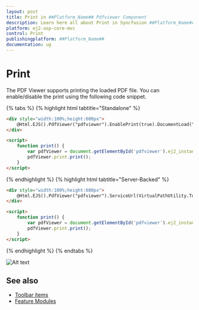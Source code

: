 ```yaml
---
layout: post
title: Print in ##Platform_Name## Pdfviewer Component
description: Learn here all about Print in Syncfusion ##Platform_Name## Pdfviewer component of Syncfusion Essential JS 2 and more.
platform: ej2-asp-core-mvc
control: Print
publishingplatform: ##Platform_Name##
documentation: ug
---
```


# Print

The PDF Viewer supports printing the loaded PDF file. You can enable/disable the print using the following code snippet.

{% tabs %}
{% highlight html tabtitle="Standalone" %}
```html
<div style="width:100%;height:600px">
    @Html.EJS().PdfViewer("pdfviewer").EnablePrint(true).DocumentLoad("print").DocumentPath("https://cdn.syncfusion.com/content/pdf/hive-succinctly.pdf").Render()
</div>

<script>
    function print() {
        var pdfViewer = document.getElementById('pdfviewer').ej2_instances[0];
        pdfViewer.print.print();
    }
</script>
```
{% endhighlight %}
{% highlight html tabtitle="Server-Backed" %}
```html
<div style="width:100%;height:600px">
    @Html.EJS().PdfViewer("pdfviewer").ServiceUrl(VirtualPathUtility.ToAbsolute("~/api/PdfViewer/")).EnablePrint(true).DocumentPath("https://cdn.syncfusion.com/content/pdf/hive-succinctly.pdf").Render()
</div>

<script>
    function print() {
        var pdfViewer = document.getElementById('pdfviewer').ej2_instances[0];
        pdfViewer.print.print();
    }
</script>
```
{% endhighlight %}
{% endtabs %}

![Alt text](images/print.png)

## See also

* [Toolbar items](./toolbar)
* [Feature Modules](./feature-module)